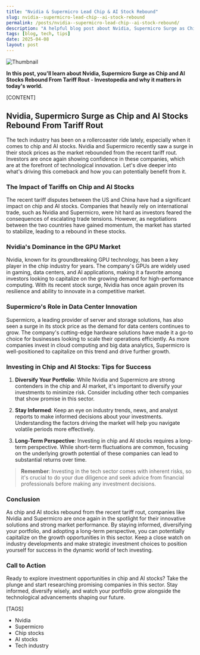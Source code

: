 ```yaml
---
title: "Nvidia & Supermicro Lead Chip & AI Stock Rebound"
slug: nvidia--supermicro-lead-chip--ai-stock-rebound
permalink: /posts/nvidia--supermicro-lead-chip--ai-stock-rebound/
description: "A helpful blog post about Nvidia, Supermicro Surge as Chip and AI Stocks Rebound From Tariff Rout - Investopedia"
tags: [blog, tech, tips]
date: 2025-04-08
layout: post
---
```


![Thumbnail](https://oaidalleapiprodscus.blob.core.windows.net/private/org-B8Uwqa0SS60raCobmQHn96R5/user-V1V0E1n8qLYsxie27FTkjZHa/img-TZ1KHJafkMu3gEFE1EQiNQkc.png?st=2025-04-08T22%3A13%3A39Z&se=2025-04-09T00%3A13%3A39Z&sp=r&sv=2024-08-04&sr=b&rscd=inline&rsct=image/png&skoid=d505667d-d6c1-4a0a-bac7-5c84a87759f8&sktid=a48cca56-e6da-484e-a814-9c849652bcb3&skt=2025-04-08T08%3A08%3A40Z&ske=2025-04-09T08%3A08%3A40Z&sks=b&skv=2024-08-04&sig=sORNH9gWQAv887oq6RDpJtjplG2rl/Sy/quMBoWwKMo%3D)

**In this post, you'll learn about Nvidia, Supermicro Surge as Chip and AI Stocks Rebound From Tariff Rout - Investopedia and why it matters in today's world.**

[CONTENT]
## Nvidia, Supermicro Surge as Chip and AI Stocks Rebound From Tariff Rout

The tech industry has been on a rollercoaster ride lately, especially when it comes to chip and AI stocks. Nvidia and Supermicro recently saw a surge in their stock prices as the market rebounded from the recent tariff rout. Investors are once again showing confidence in these companies, which are at the forefront of technological innovation. Let's dive deeper into what's driving this comeback and how you can potentially benefit from it.

### The Impact of Tariffs on Chip and AI Stocks

The recent tariff disputes between the US and China have had a significant impact on chip and AI stocks. Companies that heavily rely on international trade, such as Nvidia and Supermicro, were hit hard as investors feared the consequences of escalating trade tensions. However, as negotiations between the two countries have gained momentum, the market has started to stabilize, leading to a rebound in these stocks.

### Nvidia's Dominance in the GPU Market

Nvidia, known for its groundbreaking GPU technology, has been a key player in the chip industry for years. The company's GPUs are widely used in gaming, data centers, and AI applications, making it a favorite among investors looking to capitalize on the growing demand for high-performance computing. With its recent stock surge, Nvidia has once again proven its resilience and ability to innovate in a competitive market.

### Supermicro's Role in Data Center Innovation

Supermicro, a leading provider of server and storage solutions, has also seen a surge in its stock price as the demand for data centers continues to grow. The company's cutting-edge hardware solutions have made it a go-to choice for businesses looking to scale their operations efficiently. As more companies invest in cloud computing and big data analytics, Supermicro is well-positioned to capitalize on this trend and drive further growth.

### Investing in Chip and AI Stocks: Tips for Success

1. **Diversify Your Portfolio**: While Nvidia and Supermicro are strong contenders in the chip and AI market, it's important to diversify your investments to minimize risk. Consider including other tech companies that show promise in this sector.

2. **Stay Informed**: Keep an eye on industry trends, news, and analyst reports to make informed decisions about your investments. Understanding the factors driving the market will help you navigate volatile periods more effectively.

3. **Long-Term Perspective**: Investing in chip and AI stocks requires a long-term perspective. While short-term fluctuations are common, focusing on the underlying growth potential of these companies can lead to substantial returns over time.

> **Remember**: Investing in the tech sector comes with inherent risks, so it's crucial to do your due diligence and seek advice from financial professionals before making any investment decisions.

### Conclusion

As chip and AI stocks rebound from the recent tariff rout, companies like Nvidia and Supermicro are once again in the spotlight for their innovative solutions and strong market performance. By staying informed, diversifying your portfolio, and adopting a long-term perspective, you can potentially capitalize on the growth opportunities in this sector. Keep a close watch on industry developments and make strategic investment choices to position yourself for success in the dynamic world of tech investing.

### Call to Action

Ready to explore investment opportunities in chip and AI stocks? Take the plunge and start researching promising companies in this sector. Stay informed, diversify wisely, and watch your portfolio grow alongside the technological advancements shaping our future.

[TAGS]
- Nvidia
- Supermicro
- Chip stocks
- AI stocks
- Tech industry
